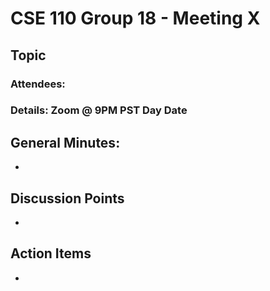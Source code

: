 # CSE 110 Group 18 - Meeting X

## Topic
### Attendees: 
### Details: Zoom @ 9PM PST Day Date

## General Minutes:
* 

## Discussion Points
* 

## Action Items
* 
